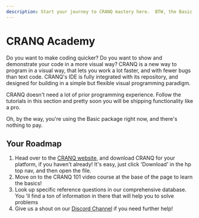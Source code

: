 ```yaml
---
description: Start your journey to CRANQ mastery here.  BTW, the Basic package is Free :-)
---
```


# CRANQ Academy

Do you want to make coding quicker?  Do you want to show and demonstrate your code in a more visual way?  CRANQ is a new way to program in a visual way, that lets you work a lot faster, and with fewer bugs than text code.  CRANQ's IDE is fully integrated with its repository, and designed for building in a simple but flexible visual programming paradigm.

CRANQ doesn't need a lot of prior programming experience.  Follow the tutorials in this section and pretty soon you will be shipping functionality like a pro.

Oh, by the way, you're using the Basic package right now, and there's nothing to pay.



## Your Roadmap



1. Head over to the [CRANQ website](https://cranq.io), and download CRANQ for your platform, if you haven't already!  It's easy, just click 'Download' in the hp top nav, and then open the file.
2. Move on to the CRANQ 101 video course at the base of the page to learn the basics!
3. Look up specific reference questions in our comprehensive database.  You 'll find a ton of information in there that will help you to solve problems
4. Give us a shout on our [Discord Channel](https://discord.gg/UgsjNtZW65) if you need further help!
